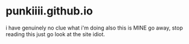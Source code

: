 # punkiiii.github.io
i have genuinely no clue what i'm doing also this is MINE go away, stop reading this just go look at the site idiot.
